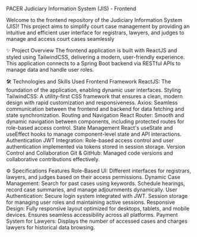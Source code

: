 PACER Judiciary Information System (JIS) - Frontend

Welcome to the frontend repository of the Judiciary Information System (JIS)! This project aims to simplify court case management by providing an intuitive and efficient user interface for registrars, lawyers, and judges to manage and access court cases seamlessly

✨ Project Overview
The frontend application is built with ReactJS and styled using TailwindCSS, delivering a modern, user-friendly experience. This application connects to a Spring Boot backend via RESTful APIs to manage data and handle user roles.

🛠️ Technologies and Skills Used
Frontend Framework
ReactJS: The foundation of the application, enabling dynamic user interfaces.
Styling
TailwindCSS: A utility-first CSS framework that ensures a clean, modern design with rapid customization and responsiveness.
Axios: Seamless communication between the frontend and backend for data fetching and state synchronization.
Routing and Navigation
React Router: Smooth and dynamic navigation between components, including protected routes for role-based access control.
State Management
React's useState and useEffect hooks to manage component-level state and API interactions.
Authentication
JWT Integration: Role-based access control and user authentication implemented via tokens stored in session storage.
Version Control and Collaboration
Git & GitHub: Managed code versions and collaborative contributions effectively.

⚙️ Specifications
Features
Role-Based UI: Different interfaces for registrars, lawyers, and judges based on their access permissions.
Dynamic Case Management:
Search for past cases using keywords.
Schedule hearings, record case summaries, and manage adjournments dynamically.
User Authentication:
Secure login system integrated with JWT.
Session storage for managing user roles and maintaining active sessions.
Responsive Design:
Fully responsive layout optimized for desktops, tablets, and mobile devices.
Ensures seamless accessibility across all platforms.
Payment System for Lawyers:
Displays the number of accessed cases and charges lawyers for historical data browsing.

